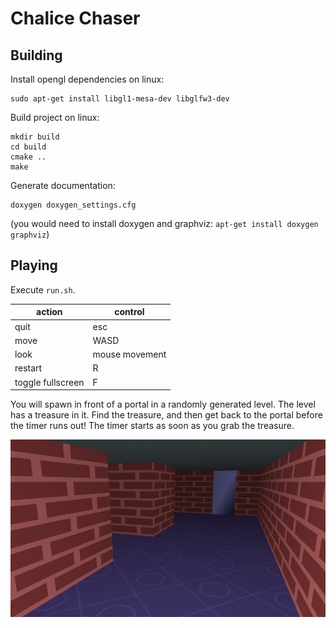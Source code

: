# Chalice Chaser

## Building

Install opengl dependencies on linux:
```
sudo apt-get install libgl1-mesa-dev libglfw3-dev
```

Build project on linux:
```
mkdir build
cd build
cmake ..
make
```

Generate documentation:
```
doxygen doxygen_settings.cfg
```

(you would need to install doxygen and graphviz: `apt-get install doxygen graphviz`)

## Playing

Execute `run.sh`.

| action            | control        |
|-------------------|----------------|
| quit              | esc            |
| move              | WASD           |
| look              | mouse movement |
| restart           | R              |
| toggle fullscreen | F              |

You will spawn in front of a portal in a randomly generated level.
The level has a treasure in it. Find the treasure, and then get back to
the portal before the timer runs out!
The timer starts as soon as you grab the treasure.

![screenshot](images/screenshot.png)
